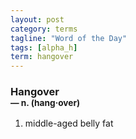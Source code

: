 ```yaml
---
layout: post
category: terms
tagline: "Word of the Day"
tags: [alpha_h]
term: hangover
---
```


<h3>Hangover<br/> <small>&mdash; n. (hang<span>&middot;</span>over)</small></h3>
<p><ol><li>middle-aged belly fat</li>
</ol></p>
